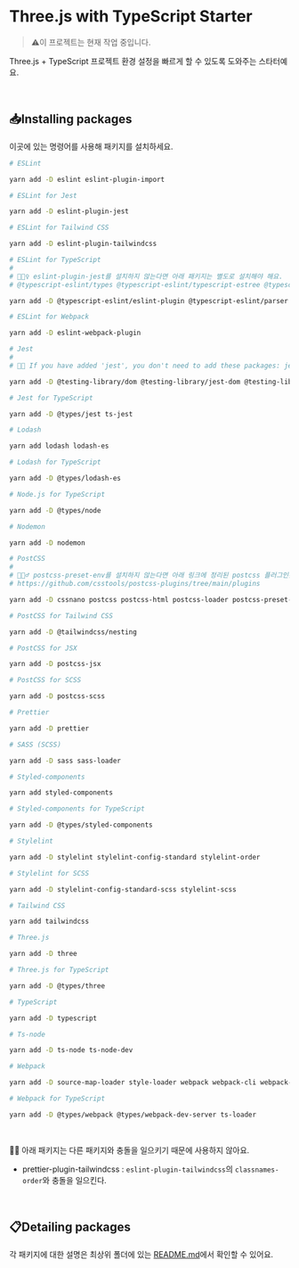 # Three.js with TypeScript Starter

> ⚠️이 프로젝트는 현재 작업 중입니다.

Three.js + TypeScript 프로젝트 환경 설정을 빠르게 할 수 있도록 도와주는 스타터예요.

<br>

## 📥Installing packages

이곳에 있는 명령어를 사용해 패키지를 설치하세요.

```bash
# ESLint

yarn add -D eslint eslint-plugin-import

# ESLint for Jest

yarn add -D eslint-plugin-jest

# ESLint for Tailwind CSS

yarn add -D eslint-plugin-tailwindcss

# ESLint for TypeScript
#
# 💁🏻‍♀️ eslint-plugin-jest를 설치하지 않는다면 아래 패키지는 별도로 설치해야 해요.
# @typescript-eslint/types @typescript-eslint/typescript-estree @typescript-eslint/utils

yarn add -D @typescript-eslint/eslint-plugin @typescript-eslint/parser eslint-import-resolver-typescript

# ESLint for Webpack

yarn add -D eslint-webpack-plugin

# Jest
#
# 💁🏻 If you have added 'jest', you don't need to add these packages: jest-resolve and jest-resolve-dependencies.

yarn add -D @testing-library/dom @testing-library/jest-dom @testing-library/user-event jest jest-environment-jsdom jsdom

# Jest for TypeScript

yarn add -D @types/jest ts-jest

# Lodash

yarn add lodash lodash-es

# Lodash for TypeScript

yarn add -D @types/lodash-es

# Node.js for TypeScript

yarn add -D @types/node

# Nodemon

yarn add -D nodemon

# PostCSS
#
# 💁🏻‍♂️ postcss-preset-env를 설치하지 않는다면 아래 링크에 정리된 postcss 플러그인은 별도로 설치해야 해요.
# https://github.com/csstools/postcss-plugins/tree/main/plugins

yarn add -D cssnano postcss postcss-html postcss-loader postcss-preset-env postcss-syntax postcss-url

# PostCSS for Tailwind CSS

yarn add -D @tailwindcss/nesting

# PostCSS for JSX

yarn add -D postcss-jsx

# PostCSS for SCSS

yarn add -D postcss-scss

# Prettier

yarn add -D prettier

# SASS (SCSS)

yarn add -D sass sass-loader

# Styled-components

yarn add styled-components

# Styled-components for TypeScript

yarn add -D @types/styled-components

# Stylelint

yarn add -D stylelint stylelint-config-standard stylelint-order

# Stylelint for SCSS

yarn add -D stylelint-config-standard-scss stylelint-scss

# Tailwind CSS

yarn add tailwindcss

# Three.js

yarn add -D three

# Three.js for TypeScript

yarn add -D @types/three

# TypeScript

yarn add -D typescript

# Ts-node

yarn add -D ts-node ts-node-dev

# Webpack

yarn add -D source-map-loader style-loader webpack webpack-cli webpack-dev-server webpack-merge

# Webpack for TypeScript

yarn add -D @types/webpack @types/webpack-dev-server ts-loader
```

<br>

💁🏻 아래 패키지는 다른 패키지와 충돌을 일으키기 때문에 사용하지 않아요.

- prettier-plugin-tailwindcss : `eslint-plugin-tailwindcss`의 `classnames-order`와 충돌을 일으킨다.

<br>

## 📋Detailing packages

각 패키지에 대한 설명은 최상위 폴더에 있는 [README.md](https://github.com/biniruu/starter-pack#detailing-packages)에서 확인할 수 있어요.
